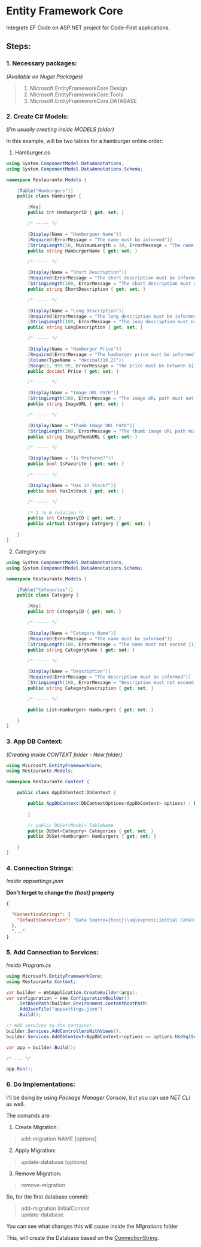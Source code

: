 # Entity Framework Core

Integrate EF Code on ASP.NET project for Code-First applications.

## Steps:

### 1. Necessary packages:
*(Available on Nuget Packages)*

> 1. Microsoft.EntityFrameworkCore.Design
> 2. Microsoft.EntityFrameworkCore.Tools
> 3. Microsoft.EntityFrameworkCore.DATABASE

### 2. Create C# Models:
*(I'm usually creating inside MODELS folder)*

In this example, will be two tables for a hamburger online order:

1. Hamburger.cs
````csharp
using System.ComponentModel.DataAnnotations;
using System.ComponentModel.DataAnnotations.Schema;

namespace Restaurante.Models {

    [Table("Hamburgers")]
    public class Hamburger {

        [Key]
        public int HamburgerID { get; set; }

        /* ----- */

        [Display(Name = "Hamburguer Name")]
        [Required(ErrorMessage = "The name must be informed")]
        [StringLength(50, MinimumLength = 10, ErrorMessage = "The name must have at least {2} characters and not exceed {1} caracters")]
        public string HamburgerName { get; set; }

        /* ----- */

        [Display(Name = "Short Description")]
        [Required(ErrorMessage = "The short description must be informed")]
        [StringLength(100, ErrorMessage = "The short description must not exceed {1} characters")]
        public string ShortDescription { get; set; }

        /* ----- */

        [Display(Name = "Long Description")]
        [Required(ErrorMessage = "The long description must be informed")]
        [StringLength(100, ErrorMessage = "The long description must not exceed {1} characters")]
        public string LongDescription { get; set; }

        /* ----- */

        [Display(Name = "Hamburger Price")]
        [Required(ErrorMessage = "The hamburger price must be informed")]
        [Column(TypeName = "decimal(10,2)")]
        [Range(1, 999.99, ErrorMessage = "The price must be between ${1} and ${2}")]
        public decimal Price { get; set; }

        /* ----- */

        [Display(Name = "Image URL Path")]
        [StringLength(200, ErrorMessage = "The image URL path must not exceed {1} characters")]
        public string ImageURL { get; set; }

        /* ----- */

        [Display(Name = "Thumb Image URL Path")]
        [StringLength(200, ErrorMessage = "The thumb image URL path must not exceed {1} characters")]
        public string ImageThumbURL { get; set; }

        /* ----- */

        [Display(Name = "Is Prefered?")]
        public bool IsFavorite { get; set; }

        /* ----- */

        [Display(Name = "Has in Stock?")]
        public bool HasInStock { get; set; }

        /* ----- */

        /* 1 to N relation */
        public int CategoryID { get; set; }
        public virtual Category Category { get; set; }

    }
}
````

2. Category.cs:
````csharp
using System.ComponentModel.DataAnnotations;
using System.ComponentModel.DataAnnotations.Schema;

namespace Restaurante.Models {

    [Table("Categories")]
    public class Category {

        [Key]
        public int CategoryID { get; set; }

        /* ----- */

        [Display(Name = "Category Name")]
        [Required(ErrorMessage = "The name must be informed")]
        [StringLength(100, ErrorMessage = "The name must not exceed {1} characters")]
        public string CategoryName { get; set; }

        /* ----- */

        [Display(Name = "Description")]
        [Required(ErrorMessage = "The description must be informed")]
        [StringLength(100, ErrorMessage = "Description must not exceed {1} characters")]
        public string CategoryDescription { get; set; }

        /* ----- */

        public List<Hamburger> Hamburgers { get; set; }

    }
}
````

### 3. App DB Context:
*(Creating inside CONTEXT folder - New folder)*

````csharp
using Microsoft.EntityFrameworkCore;
using Restaurante.Models;

namespace Restaurante.Context {

    public class AppDbContext:DbContext {

        public AppDbContext(DbContextOptions<AppDbContext> options) : base(options) { 
        
        }

        // public DbSet<Model> TableName
        public DbSet<Category> Categories { get; set; }
        public DbSet<Hamburger> Hamburgers { get; set; }

    }
}
````

### 4. Connection Strings:
*Inside appsettings.json*

**Don't forget to change the *{host}* property**
````json
{

  "ConnectionStrings": {
    "DefaultConnection": "Data Source={host}\\sqlexpress;Initial Catalog=HamburgerDB;Integrated Security=True"
  },
  "..."
}
````

### 5. Add Connection to Services:
*Inside Program.cs*

````csharp
using Microsoft.EntityFrameworkCore;
using Restaurante.Context;

var builder = WebApplication.CreateBuilder(args);
var configuration = new ConfigurationBuilder()
    .SetBasePath(builder.Environment.ContentRootPath)
    .AddJsonFile("appsettings.json")
    .Build();

// Add services to the container.
builder.Services.AddControllersWithViews();
builder.Services.AddDbContext<AppDbContext>(options => options.UseSqlServer(configuration.GetConnectionString("DefaultConnection")));

var app = builder.Build();

/* ... */

app.Run();
````

### 6. Do Implementations:

I'll be doing by using *Package Manager Console*, but you can use *NET CLI* as well.

The comands are:

1. Create Migration:

> add-migration NAME [options]

2. Apply Migration:

> update-database [options]

3. Remove Migration:

> remove-migration

So, for the first database commit:

> add-migration InitialCommit<br>
> update-database

You can see what changes this will cause inside the *Migrations* folder

This, will create the Database based on the [ConnectionString](https://github.com/raphaelfrei/asp-net/blob/main/ef-code.md#4-connection-strings).
